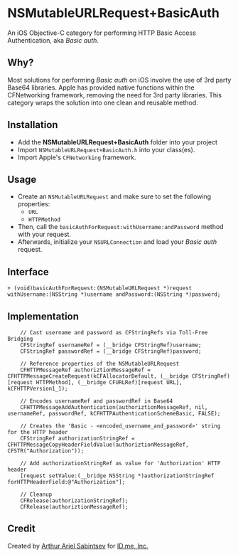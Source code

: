 NSMutableURLRequest+BasicAuth
==========================

An iOS Objective-C category for performing HTTP Basic Access Authentication, aka *Basic auth*.

## Why?
Most solutions for performing *Basic auth* on iOS involve the use of 3rd party Base64 libraries. Apple has provided native functions within the CFNetworking framework, removing the need for 3rd party libraries. This category wraps the solution into one clean and reusable method.

## Installation
- Add the **NSMutableURLRequest+BasicAuth** folder into your project
- Import `NSMutableURLRequest+BasicAuth.h` into your class(es).
- Import Apple's `CFNetworking` framework.

## Usage
- Create an `NSMutableURLRequest` and make sure to set the following properties:
	- `URL`
	- `HTTPMethod`
- Then, call the `basicAuthForRequest:withUsername:andPassword` method with your request.
- Afterwards, initialize your `NSURLConnection` and load your *Basic auth* request.

## Interface
``` obj-c
+ (void)basicAuthForRequest:(NSMutableURLRequest *)request withUsername:(NSString *)username andPassword:(NSString *)password;
```

## Implementation
``` obj-c
    // Cast username and password as CFStringRefs via Toll-Free Bridging
    CFStringRef usernameRef = (__bridge CFStringRef)username;
    CFStringRef passwordRef = (__bridge CFStringRef)password;
    
    // Reference properties of the NSMutableURLRequest
    CFHTTPMessageRef authoriztionMessageRef = CFHTTPMessageCreateRequest(kCFAllocatorDefault, (__bridge CFStringRef)[request HTTPMethod], (__bridge CFURLRef)[request URL], kCFHTTPVersion1_1);
    
    // Encodes usernameRef and passwordRef in Base64
    CFHTTPMessageAddAuthentication(authoriztionMessageRef, nil, usernameRef, passwordRef, kCFHTTPAuthenticationSchemeBasic, FALSE);
    
    // Creates the 'Basic - <encoded_username_and_password>' string for the HTTP header
    CFStringRef authorizationStringRef = CFHTTPMessageCopyHeaderFieldValue(authoriztionMessageRef, CFSTR("Authorization"));
    
    // Add authorizationStringRef as value for 'Authorization' HTTP header
    [request setValue:(__bridge NSString *)authorizationStringRef forHTTPHeaderField:@"Authorization"];
    
    // Cleanup
    CFRelease(authorizationStringRef);
    CFRelease(authoriztionMessageRef);
```

## Credit
Created by [Arthur Ariel Sabintsev](http://www.sabintsev.com) for [ID.me, Inc.](http://www.id.me)